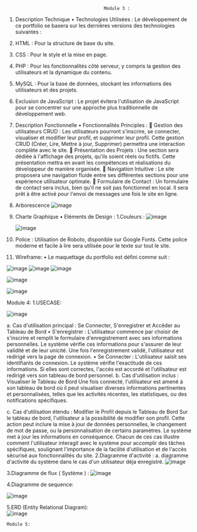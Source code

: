                                          Module 3 :


1. Description Technique
•	Technologies Utilisées : Le développement de ce portfolio se basera sur les dernières versions des technologies suivantes :
1.	HTML : Pour la structure de base du site.
2.	CSS : Pour le style et la mise en page.
3.	PHP : Pour les fonctionnalités côté serveur, y compris la gestion des utilisateurs et la dynamique du contenu.
4.	MySQL : Pour la base de données, stockant les informations des utilisateurs et des projets.
5.	Exclusion de JavaScript : Le projet évitera l'utilisation de JavaScript pour se concentrer sur une approche plus traditionnelle de développement web.


2. Description Fonctionnelle
•	Fonctionnalités Principles :
	Gestion des utilisateurs CRUD : Les utilisateurs pourront s'inscrire, se connecter, visualiser et modifier leur profil, et supprimer leur profil. Cette gestion CRUD (Créer, Lire, Mettre à jour, Supprimer) permettra une interaction complète avec le site.
	Présentation des Projets : Une section sera dédiée à l'affichage des projets, qu'ils soient réels ou fictifs. Cette présentation mettra en avant les compétences et réalisations du développeur de manière organisée.
	Navigation Intuitive : Le site proposera une navigation fluide entre ses différentes sections pour une expérience utilisateur optimale.
	Formulaire de Contact : Un formulaire de contact sera inclus, bien qu'il ne soit pas fonctionnel en local. Il sera prêt à être activé pour l'envoi de messages une fois le site en ligne.





3. Arborescence 
   ![image](https://github.com/salmajm/Portfolio/assets/145772761/07a63d6b-8a6a-405a-b63f-aedbb01c575a)

4. Charte Graphique
•	Eléments de Design :
 1.Couleurs :
   ![image](https://github.com/salmajm/Portfolio/assets/145772761/2858ba15-888d-4c91-9513-cd2f2c3fbc1b)


   ![image](https://github.com/salmajm/Portfolio/assets/145772761/4f2d1f92-5a05-4331-ab38-72607d2d0695)



2.  Police : Utilisation de Roboto, disponible sur Google Fonts. Cette police moderne et facile à lire sera utilisée pour le texte sur tout le site.






5. Wireframe:
•	Le maquettage du portfolio est défini comme suit :
 
 
 ![image](https://github.com/salmajm/Portfolio/assets/145772761/ece208fe-5736-426d-8e54-b959b10ba6b3)
![image](https://github.com/salmajm/Portfolio/assets/145772761/edc0ef1d-fb04-43d8-9822-1eb4878e4f44)
![image](https://github.com/salmajm/Portfolio/assets/145772761/69ec273b-b5e5-4fbc-ac0e-6478b8157796)

![image](https://github.com/salmajm/Portfolio/assets/145772761/5f14be19-9e0a-409c-bead-b57c4b058de8)

![image](https://github.com/salmajm/Portfolio/assets/145772761/1eb7520d-604f-46d9-9d8b-942eb6a40d13)



 
 



Module 4:
1.USECASE: 

![image](https://github.com/salmajm/Portfolio/assets/145772761/4bb2ae54-3f61-4245-83c4-d82e444617bb)

a. Cas d'utilisation principal : Se Connecter, S'enregistrer et Accéder au Tableau de Bord
•	S'enregistrer : L'utilisateur commence par choisir de s'inscrire et remplit le formulaire d'enregistrement avec ses informations personnelles. Le système vérifie ces informations pour s'assurer de leur validité et de leur unicité. Une fois l'enregistrement validé, l'utilisateur est redirigé vers la page de connexion.
•	Se Connecter : L'utilisateur saisit ses identifiants de connexion. Le système vérifie l'exactitude de ces informations. Si elles sont correctes, l'accès est accordé et l'utilisateur est redirigé vers son tableau de bord personnel.
b. Cas d'utilisation inclus : Visualiser le Tableau de Bord
Une fois connecté, l'utilisateur est amené à son tableau de bord où il peut visualiser diverses informations pertinentes et personnalisées, telles que les activités récentes, les statistiques, ou des notifications spécifiques.

c. Cas d'utilisation étendu : Modifier le Profil depuis le Tableau de Bord
Sur le tableau de bord, l'utilisateur a la possibilité de modifier son profil. Cette action peut inclure la mise à jour de données personnelles, le changement de mot de passe, ou la personnalisation de certains paramètres. Le système met à jour les informations en conséquence.
Chacun de ces cas illustre comment l'utilisateur interagit avec le système pour accomplir des tâches spécifiques, soulignant l'importance de la facilité d'utilisation et de l'accès sécurisé aux fonctionnalités du site.
2.Diagramme d'activité :
     a. diagramme d'activité du système dans le cas d'un utilisateur déja enregistré.
 ![image](https://github.com/salmajm/Portfolio/assets/145772761/e01aac9f-9da6-46a3-b0fb-38f13927d701)



3.Diagramme de flux ( Système ) :
![image](https://github.com/salmajm/Portfolio/assets/145772761/3a9d7ae5-392c-411f-b9f8-a2dd84b3017d)

 
4.Diagramme de sequence:
 
![image](https://github.com/salmajm/Portfolio/assets/145772761/6ed6f4d5-4c29-4e4f-97be-8eb44c84a50f)



5.ERD (Entity Relational Diagram):  
![image](https://github.com/salmajm/Portfolio/assets/145772761/35028e5f-ef39-4cc5-8ec9-b8cc507977c5)

 
	Module 5:

